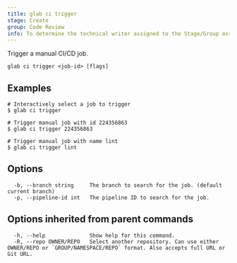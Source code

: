 ```yaml
---
title: glab ci trigger
stage: Create
group: Code Review
info: To determine the technical writer assigned to the Stage/Group associated with this page, see https://about.gitlab.com/handbook/product/ux/technical-writing/#assignments
---
```


<!--
This documentation is auto generated by a script.
Please do not edit this file directly. Run `make gen-docs` instead.
-->

Trigger a manual CI/CD job.

```plaintext
glab ci trigger <job-id> [flags]
```

## Examples

```console
# Interactively select a job to trigger
$ glab ci trigger

# Trigger manual job with id 224356863
$ glab ci trigger 224356863

# Trigger manual job with name lint
$ glab ci trigger lint

```

## Options

```plaintext
  -b, --branch string     The branch to search for the job. (default current branch)
  -p, --pipeline-id int   The pipeline ID to search for the job.
```

## Options inherited from parent commands

```plaintext
  -h, --help              Show help for this command.
  -R, --repo OWNER/REPO   Select another repository. Can use either OWNER/REPO or `GROUP/NAMESPACE/REPO` format. Also accepts full URL or Git URL.
```
